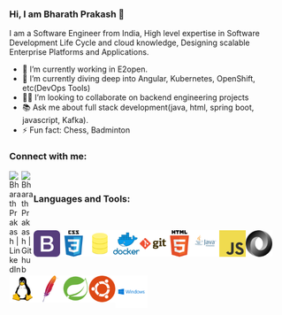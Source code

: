 <!-- ABOUT : START -->
### Hi, I am Bharath Prakash 👋

I am a Software Engineer from India, High level expertise in Software Development Life Cycle and cloud knowledge, Designing scalable Enterprise Platforms and Applications.


- 🔭 I’m currently working in E2open.
- 🌱 I’m currently diving deep into Angular, Kubernetes, OpenShift, etc(DevOps Tools)
- 👨‍💻 I’m looking to collaborate on backend engineering projects
- 📚 Ask me about full stack development(java, html, spring boot, javascript, Kafka).
- ⚡ Fun fact: Chess, Badminton
<!-- ABOUT : END -->
  
<!-- CONNECT : START --> 
### Connect with me:
<!-- [<img align="left" alt="bharathprakash.com" width="22px" src="https://icons.getbootstrap.com/assets/icons/globe.svg" />][website] -->
[<img align="left" alt="Bharath Prakash | LinkedIn" width="22px" src="https://icons.getbootstrap.com/assets/icons/linkedin.svg" />][linkedin]
[<img align="left" alt="Bharath Prakash | Github" width="22px" src="https://icons.getbootstrap.com/assets/icons/github.svg" />][github]

<br />
<!-- CONNECT : END --> 

<!-- LANGUAGES : START --> 
### Languages and Tools:
<br/>

[<img align="left" alt="bootstrap" width="48px" src="https://raw.githubusercontent.com/github/explore/80688e429a7d4ef2fca1e82350fe8e3517d3494d/topics/bootstrap/bootstrap.png" />][bootstrap]
[<img align="left" alt="css" width="48px" src="https://raw.githubusercontent.com/github/explore/80688e429a7d4ef2fca1e82350fe8e3517d3494d/topics/css/css.png" />][css]
[<img align="left" alt="database" width="48px" src="https://raw.githubusercontent.com/github/explore/285d19f261b6d469fd8a309dddb234371d7be462/topics/database/database.png" />][sql]
[<img align="left" alt="docker" width="48px" src="https://raw.githubusercontent.com/github/explore/80688e429a7d4ef2fca1e82350fe8e3517d3494d/topics/docker/docker.png" />][docker]
[<img align="left" alt="git" width="48px" src="https://raw.githubusercontent.com/github/explore/80688e429a7d4ef2fca1e82350fe8e3517d3494d/topics/git/git.png" />][git]
[<img align="left" alt="html" width="48px" src="https://raw.githubusercontent.com/github/explore/80688e429a7d4ef2fca1e82350fe8e3517d3494d/topics/html/html.png" />][html]
[<img align="left" alt="java" width="48px" src="https://raw.githubusercontent.com/github/explore/80688e429a7d4ef2fca1e82350fe8e3517d3494d/topics/java/java.png" />][java]
[<img align="left" alt="javascript" width="48px" src="https://raw.githubusercontent.com/github/explore/80688e429a7d4ef2fca1e82350fe8e3517d3494d/topics/javascript/javascript.png" />][javascript]
[<img align="left" alt="json" width="48px" src="https://raw.githubusercontent.com/github/explore/80688e429a7d4ef2fca1e82350fe8e3517d3494d/topics/json/json.png" />][json]

<br/>
<br/>
<br/>
<br/>

[<img align="left" alt="linux" width="48px" src="https://raw.githubusercontent.com/github/explore/80688e429a7d4ef2fca1e82350fe8e3517d3494d/topics/linux/linux.png" />][linux]
[<img align="left" alt="maven" width="48px" src="https://raw.githubusercontent.com/github/explore/80688e429a7d4ef2fca1e82350fe8e3517d3494d/topics/maven/maven.png" />][maven]
[<img align="left" alt="spring-boot" width="48px" src="https://raw.githubusercontent.com/github/explore/80688e429a7d4ef2fca1e82350fe8e3517d3494d/topics/spring-boot/spring-boot.png" />][spring]
[<img align="left" alt="ubuntu" width="48px" src="https://raw.githubusercontent.com/github/explore/80688e429a7d4ef2fca1e82350fe8e3517d3494d/topics/ubuntu/ubuntu.png" />][ubuntu]
[<img align="left" alt="windows" width="58px" src="https://raw.githubusercontent.com/github/explore/80688e429a7d4ef2fca1e82350fe8e3517d3494d/topics/windows/windows.png" />][windows]

<!-- LANGUAGES : END --> 

[website]: https://bharathprakash.com
[linkedin]: https://www.linkedin.com/in/BharathPrakash/
[github]: https://github.com/bharathp94
[bootstrap]: https://getbootstrap.com/
[css]: https://developer.mozilla.org/en-US/docs/Web/CSS
[sql]: https://www.postgresql.org/
[docker]: https://www.docker.com/
[firebase]: https://firebase.google.com/
[git]: https://git-scm.com/
[html]: https://developer.mozilla.org/en-US/docs/Web/HTML
[java]: https://www.java.com/
[javascript]: https://developer.mozilla.org/en-US/docs/Web/JavaScript
[json]: https://www.json.org/
[kubernetes]: https://kubernetes.io/
[linux]: https://www.linux.org/
[markdown]: https://www.markdownguide.org/
[maven]: https://maven.apache.org/
[npm]: https://www.npmjs.com/
[nodejs]: https://nodejs.org/
[ubuntu]: https://ubuntu.com/
[windows]: https://www.microsoft.com/en-in/windows
[spring]: https://spring.io/
[typescript]: https://www.typescriptlang.org/
